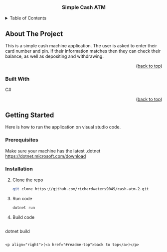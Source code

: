 
<!-- PROJECT LOGO -->
<br />
<div align="center">
  <h3 align="center">Simple Cash ATM</h3>
</div>

<!-- TABLE OF CONTENTS -->
<details>
  <summary>Table of Contents</summary>
  <ol>
    <li>
      <a href="#about-the-project">About The Project</a>
      <ul>
        <li><a href="#built-with">Built With</a></li>
      </ul>
    </li>
    <li>
      <a href="#getting-started">Getting Started</a>
      <ul>
        <li><a href="#prerequisites">Prerequisites</a></li>
        <li><a href="#installation">Installation</a></li>
      </ul>
    </li>
  </ol>
</details>



<!-- ABOUT THE PROJECT -->
## About The Project

This is a simple cash machine application. 
The user is asked to enter their card number and pin. 
If their information matches then they can check their balance, as well as depositing and withdrawing. 

<p align="right">(<a href="#readme-top">back to top</a>)</p>

### Built With
C# 

<p align="right">(<a href="#readme-top">back to top</a>)</p>

<!-- GETTING STARTED -->
## Getting Started

Here is how to run the application on visual studio code. 

### Prerequisites

Make sure your machine has the latest .dotnet
https://dotnet.microsoft.com/download

### Installation

2. Clone the repo
   ```sh
   git clone https://github.com/richardwaters9049/cash-atm-2.git
   ```
3. Run code
   ```sh
   dotnet run
   ```
4. Build code
   ```sh
  dotnet build
   ```

<p align="right">(<a href="#readme-top">back to top</a>)</p>
